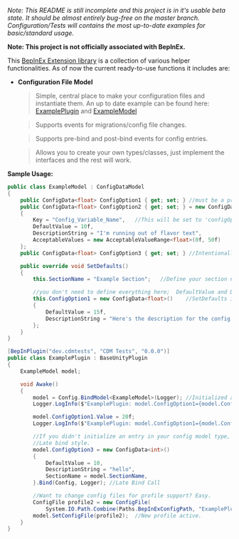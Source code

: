 *Note: This README is still incomplete and this project is in it's usable beta state. It should be almost entirely bug-free on the master branch. Configuration/Tests will contains the most up-to-date examples for basic/standard usage.*

**Note: This project is not officially associated with BepInEx.**

This [BepInEx Extension library](https://github.com/BepInEx/BepInEx) is a collection of various helper functionalities. As of now the current ready-to-use functions it includes are:

- **Configuration File Model**
	
	> Simple, central place to make your configuration files and instantiate them. An up to date example can be found here: [ExamplePlugin](https://github.com/MapleWheels/BepInEx_Extensions/blob/master/ConfigModelTests/Example/ExamplePlugin.cs) and [ExampleModel](https://github.com/MapleWheels/BepInEx_Extensions/blob/master/ConfigModelTests/Example/ExampleModel.cs)
	
	> Supports events for migrations/config file changes.
	
	> Supports pre-bind and post-bind events for config entries.
	
	> Allows you to create your own types/classes, just implement the interfaces and the rest will work.


**Sample Usage:** 

```csharp
public class ExampleModel : ConfigDataModel
{
	public ConfigData<float> ConfigOption1 { get; set; } //must be a property.
	public ConfigData<float> ConfigOption2 { get; set; } = new ConfigData<float>()  //constructor instantiation style.
	{
		Key = "Config_Variable_Name",   //This will be set to 'configOption2' if not set by you. Defaults to the variable name.
		DefaultValue = 10f,
		DescriptionString = "I'm running out of flavor text",
		AcceptableValues = new AcceptableValueRange<float>(0f, 50f)
	};
	public ConfigData<float> ConfigOption3 { get; set; } //Intentionally left un-initiated. Late bind style.

	public override void SetDefaults()
	{
		this.SectionName = "Example Section";   //Define your section name here. 

		//you don't need to define everything here;  DefaultValue and DescriptionString are recommended.
		this.ConfigOption1 = new ConfigData<float>()    //SetDefaults instantiation style.
		{
			DefaultValue = 15f,
			DescriptionString = "Here's the description for the config file."
		};
	}
}

[BepInPlugin("dev.cdmtests", "CDM Tests", "0.0.0")]
public class ExamplePlugin : BaseUnityPlugin
{
	ExampleModel model;

	void Awake()
	{
		model = Config.BindModel<ExampleModel>(Logger); //Initialized and ready to use.
		Logger.LogInfo($"ExamplePlugin: model.ConfigOption1={model.ConfigOption1.Value}");

		model.ConfigOption1.Value = 20f;
		Logger.LogInfo($"ExamplePlugin: model.ConfigOption1={model.ConfigOption1.Value}");

		//If you didn't initialize an entry in your config model type, or you want to do it externally, you can do so here. 
		//Late bind style.
		model.ConfigOption3 = new ConfigData<int>()
		{
			DefaultValue = 10,
			DescriptionString = "hello",
			SectionName = model.SectionName,
		}.Bind(Config, Logger); //Late Bind Call

		//Want to change config files for profile support? Easy.
		ConfigFile profile2 = new ConfigFile(
			System.IO.Path.Combine(Paths.BepInExConfigPath, "ExamplePlugin", "profile2"), true);	//Profile config file.
		model.SetConfigFile(profile2);	//New profile active.
	}
}
```